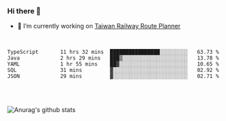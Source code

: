 ### Hi there 👋

- 🔭 I’m currently working on [Taiwan Railway Route Planner](https://github.com/Taiwan-Railway-Route-Planner)

<br/>

<!--START_SECTION:waka-->

```text
TypeScript       11 hrs 32 mins  ████████████████░░░░░░░░░   63.73 %
Java             2 hrs 29 mins   ███▒░░░░░░░░░░░░░░░░░░░░░   13.78 %
YAML             1 hr 55 mins    ██▓░░░░░░░░░░░░░░░░░░░░░░   10.65 %
SQL              31 mins         ▓░░░░░░░░░░░░░░░░░░░░░░░░   02.92 %
JSON             29 mins         ▓░░░░░░░░░░░░░░░░░░░░░░░░   02.71 %
```

<!--END_SECTION:waka-->

<br/>
<br/>

![Anurag's github stats](https://github-readme-stats.vercel.app/api?username=DepickereSven&show_icons=true&theme=tokyonight)



<!--
**DepickereSven/DepickereSven** is a ✨ _special_ ✨ repository because its `README.md` (this file) appears on your GitHub profile.

Here are some ideas to get you started:

- 🔭 I’m currently working on ...
- 🌱 I’m currently learning ...
- 👯 I’m looking to collaborate on ...
- 🤔 I’m looking for help with ...
- 💬 Ask me about ...
- 📫 How to reach me: ...
- 😄 Pronouns: ...
- ⚡ Fun fact: ...
-->

